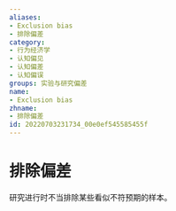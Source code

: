 ```yaml
---
aliases:
- Exclusion bias
- 排除偏差
category:
- 行为经济学
- 认知偏见
- 认知偏差
- 认知偏误
groups: 实验与研究偏差
name:
- Exclusion bias
zhname:
- 排除偏差
id: 20220703231734_00e0ef545585455f
---
```


# 排除偏差

研究进行时不当排除某些看似不符预期的样本。
